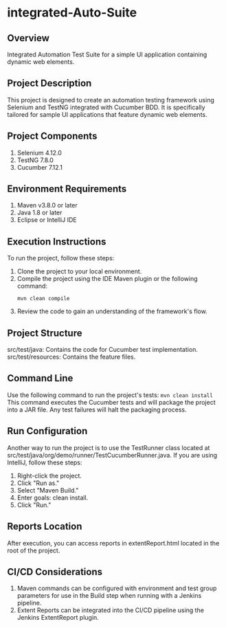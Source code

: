 # integrated-Auto-Suite

## Overview
Integrated Automation Test Suite for a simple UI application containing dynamic web elements.

## Project Description
This project is designed to create an automation testing framework using Selenium and TestNG integrated with Cucumber BDD. It is specifically tailored for sample UI applications that feature dynamic web elements.

## Project Components
1. Selenium 4.12.0
2. TestNG 7.8.0
3. Cucumber 7.12.1

## Environment Requirements
1. Maven v3.8.0 or later
2. Java 1.8 or later
3. Eclipse or IntelliJ IDE

## Execution Instructions
To run the project, follow these steps:
1. Clone the project to your local environment.
2. Compile the project using the IDE Maven plugin or the following command:
    ```
    mvn clean compile
    ```
3. Review the code to gain an understanding of the framework's flow.

## Project Structure
src/test/java: Contains the code for Cucumber test implementation.
src/test/resources: Contains the feature files.

## Command Line
Use the following command to run the project's tests:
    ```
    mvn clean install
    ```
This command executes the Cucumber tests and will package the project into a JAR file. Any test failures will halt the packaging process.

## Run Configuration
Another way to run the project is to use the TestRunner class located at src/test/java/org/demo/runner/TestCucumberRunner.java. If you are using IntelliJ, follow these steps:
1. Right-click the project.
2. Click "Run as."
3. Select "Maven Build."
4. Enter goals: clean install.
5. Click "Run."

## Reports Location
After execution, you can access reports in extentReport.html located in the root of the project.

## CI/CD Considerations
1. Maven commands can be configured with environment and test group parameters for use in the Build step when running with a Jenkins pipeline.
2. Extent Reports can be integrated into the CI/CD pipeline using the Jenkins ExtentReport plugin.
